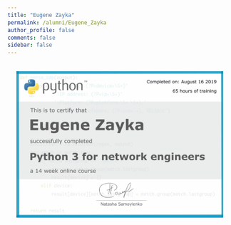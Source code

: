 ```yaml
---
title: "Eugene Zayka"
permalink: /alumni/Eugene_Zayka
author_profile: false
comments: false
sidebar: false
---
```


<div style="padding: 20px;">
  <img src="https://raw.githubusercontent.com/pyneng/pyneng.github.io/master/alumni/Eugene_Zayka.png" alt="Python for network engineers">
</div>

